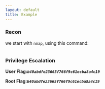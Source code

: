 ```yaml
---
layout: default
title: Example
---
```


### Recon

we start with `nmap`, using this command:
```bash

```


### Privilege Escalation


**User Flag:*****`b40abdfe23665f766f9c61ecba8a4c19`***

**Root Flag:*****`b40abdfe23665f766f9c61ecba8a4c19`***

